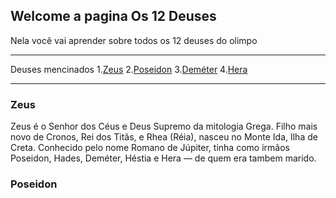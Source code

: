 ## Welcome a pagina Os 12 Deuses

Nela você vai aprender sobre todos os 12 deuses do olimpo 


*******
Deuses mencinados 
  1.[Zeus](#Zeus)
  2.[Poseidon](#Poseidon)
  3.[Deméter](#Demetér)
  4.[Hera](#syntax)
*******

<div id='Zeus'/> 

### Zeus 


Zeus é o Senhor dos Céus e Deus Supremo da mitologia Grega. Filho mais novo de Cronos, Rei dos Titãs, e Rhea (Réia), nasceu no Monte Ida, Ilha de Creta. Conhecido pelo nome Romano 
de Júpiter, tinha como irmãos Poseidon, Hades, Deméter, Héstia e Hera — de quem era tambem marido.


<div id='Poseidon'/> 

### Poseidon
